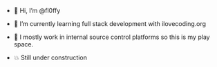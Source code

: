 - 👋 Hi, I’m @fl0ffy
- 🌱 I’m currently learning full stack development with ilovecoding.org
- 💞️ I mostly work in internal source control platforms so this is my play space.

- 💥 Still under construction
<!---
fl0ffy/fl0ffy is a ✨ special ✨ repository because its `README.md` (this file) appears on your GitHub profile.
You can click the Preview link to take a look at your changes.
--->
